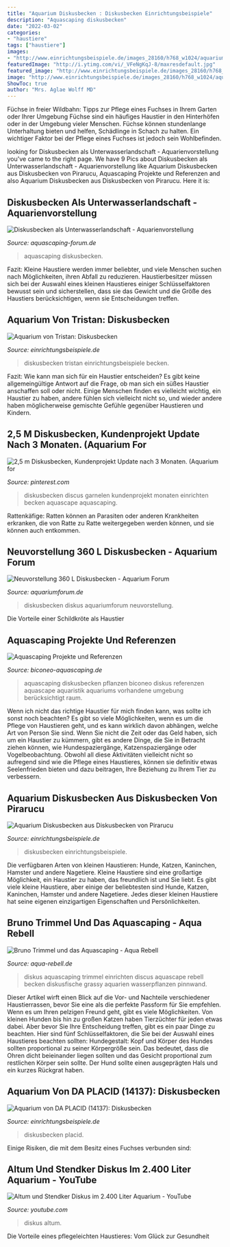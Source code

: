 ```yaml
---
title: "Aquarium Diskusbecken : Diskusbecken Einrichtungsbeispiele"
description: "Aquascaping diskusbecken"
date: "2022-03-02"
categories:
- "haustiere"
tags: ["haustiere"]
images:
- "http://www.einrichtungsbeispiele.de/images_28160/h768_w1024/aquarium-diskusbecken__51daf067e3c4e89aa69247f76b389550.jpg"
featuredImage: "http://i.ytimg.com/vi/_VFeNgKqJ-8/maxresdefault.jpg"
featured_image: "http://www.einrichtungsbeispiele.de/images_28160/h768_w1024/aquarium-diskusbecken__51daf067e3c4e89aa69247f76b389550.jpg"
image: "http://www.einrichtungsbeispiele.de/images_28160/h768_w1024/aquarium-diskusbecken__51daf067e3c4e89aa69247f76b389550.jpg"
ShowToc: true
author: "Mrs. Aglae Wolff MD"
---
```



Füchse in freier Wildbahn: Tipps zur Pflege eines Fuchses in Ihrem Garten oder Ihrer Umgebung
Füchse sind ein häufiges Haustier in den Hinterhöfen oder in der Umgebung vieler Menschen. Füchse können stundenlange Unterhaltung bieten und helfen, Schädlinge in Schach zu halten. Ein wichtiger Faktor bei der Pflege eines Fuchses ist jedoch sein Wohlbefinden.

	

		
looking for Diskusbecken als Unterwasserlandschaft - Aquarienvorstellung you've came to the right page. We have 9 Pics about Diskusbecken als Unterwasserlandschaft - Aquarienvorstellung like Aquarium Diskusbecken aus Diskusbecken von Pirarucu, Aquascaping Projekte und Referenzen and also Aquarium Diskusbecken aus Diskusbecken von Pirarucu. Here it is:
		
    
## Diskusbecken Als Unterwasserlandschaft - Aquarienvorstellung

<img loading=lazy src="https://www.aquascaping-forum.de/index.php?page=Attachment&amp;attachmentID=11621" onerror="this.onerror=null;this.src='https://tse3.mm.bing.net/th?id=OIP.mCsITe4lRmFlT_kmmqZ9sgHaE7&amp;pid=15.1';" alt="Diskusbecken als Unterwasserlandschaft - Aquarienvorstellung">

_Source: aquascaping-forum.de_

>aquascaping diskusbecken. 

	

Fazit:
Kleine Haustiere werden immer beliebter, und viele Menschen suchen nach Möglichkeiten, ihren Abfall zu reduzieren. Haustierbesitzer müssen sich bei der Auswahl eines kleinen Haustieres einiger Schlüsselfaktoren bewusst sein und sicherstellen, dass sie das Gewicht und die Größe des Haustiers berücksichtigen, wenn sie Entscheidungen treffen.

    
## Aquarium Von Tristan: Diskusbecken

<img loading=lazy src="http://www.einrichtungsbeispiele.de/images_28160/h768_w1024/aquarium-diskusbecken__51daf067e3c4e89aa69247f76b389550.jpg" onerror="this.onerror=null;this.src='https://tse4.mm.bing.net/th?id=OIP.bntdFCUoYIwZBh24h0sLjgHaFp&amp;pid=15.1';" alt="Aquarium von Tristan: Diskusbecken">

_Source: einrichtungsbeispiele.de_

>diskusbecken tristan einrichtungsbeispiele becken. 

	

Fazit: Wie kann man sich für ein Haustier entscheiden?
Es gibt keine allgemeingültige Antwort auf die Frage, ob man sich ein süßes Haustier anschaffen soll oder nicht. Einige Menschen finden es vielleicht wichtig, ein Haustier zu haben, andere fühlen sich vielleicht nicht so, und wieder andere haben möglicherweise gemischte Gefühle gegenüber Haustieren und Kindern.

    
## 2,5 M Diskusbecken, Kundenprojekt Update Nach 3 Monaten. (Aquarium For

<img loading=lazy src="https://s-media-cache-ak0.pinimg.com/originals/77/92/6c/77926c9dbe2f95f50813cc2ab20de863.jpg" onerror="this.onerror=null;this.src='https://tse4.mm.bing.net/th?id=OIP.Fg9tviRaBxxOVuFeXZfIuwHaE7&amp;pid=15.1';" alt="2,5 m Diskusbecken, Kundenprojekt Update nach 3 Monaten. (Aquarium for">

_Source: pinterest.com_

>diskusbecken discus garnelen kundenprojekt monaten einrichten becken aquascape aquascaping. 

	

Rattenkäfige: Ratten können an Parasiten oder anderen Krankheiten erkranken, die von Ratte zu Ratte weitergegeben werden können, und sie können auch entkommen.

    
## Neuvorstellung 360 L Diskusbecken - Aquarium Forum

<img loading=lazy src="https://www.aquariumforum.de/gallery/files/2/7/9/6/3/img_0733-med.jpg" onerror="this.onerror=null;this.src='https://tse2.mm.bing.net/th?id=OIP._0L4guTdBzoJRiIwlPtCLgHaE7&amp;pid=15.1';" alt="Neuvorstellung 360 L Diskusbecken - Aquarium Forum">

_Source: aquariumforum.de_

>diskusbecken diskus aquariumforum neuvorstellung. 

	

Die Vorteile einer Schildkröte als Haustier

    
## Aquascaping Projekte Und Referenzen

<img loading=lazy src="https://www.biconeo-aquascaping.de/aquascaping/media/diskusbecken-aquascaping.jpg" onerror="this.onerror=null;this.src='https://tse1.mm.bing.net/th?id=OIP.uoNua76E0cTZMP104V_ujQHaDU&amp;pid=15.1';" alt="Aquascaping Projekte und Referenzen">

_Source: biconeo-aquascaping.de_

>aquascaping diskusbecken pflanzen biconeo diskus referenzen aquascape aquaristik aquariums vorhandene umgebung berücksichtigt raum. 

	

Wenn ich nicht das richtige Haustier für mich finden kann, was sollte ich sonst noch beachten?
Es gibt so viele Möglichkeiten, wenn es um die Pflege von Haustieren geht, und es kann wirklich davon abhängen, welche Art von Person Sie sind. Wenn Sie nicht die Zeit oder das Geld haben, sich um ein Haustier zu kümmern, gibt es andere Dinge, die Sie in Betracht ziehen können, wie Hundespaziergänge, Katzenspaziergänge oder Vogelbeobachtung. Obwohl all diese Aktivitäten vielleicht nicht so aufregend sind wie die Pflege eines Haustieres, können sie definitiv etwas Seelenfrieden bieten und dazu beitragen, Ihre Beziehung zu Ihrem Tier zu verbessern.

    
## Aquarium Diskusbecken Aus Diskusbecken Von Pirarucu

<img loading=lazy src="https://www.einrichtungsbeispiele.de/images_28654/h1024_w1280/aquarium-diskusbecken__b25c82b8b4fa1ae2bbb5b4e1a993822b.jpg" onerror="this.onerror=null;this.src='https://tse3.mm.bing.net/th?id=OIP.7ywvJpV0i7Mesl_MGrmJuQHaFj&amp;pid=15.1';" alt="Aquarium Diskusbecken aus Diskusbecken von Pirarucu">

_Source: einrichtungsbeispiele.de_

>diskusbecken einrichtungsbeispiele. 

	

Die verfügbaren Arten von kleinen Haustieren: Hunde, Katzen, Kaninchen, Hamster und andere Nagetiere.
Kleine Haustiere sind eine großartige Möglichkeit, ein Haustier zu haben, das freundlich ist und Sie liebt. Es gibt viele kleine Haustiere, aber einige der beliebtesten sind Hunde, Katzen, Kaninchen, Hamster und andere Nagetiere. Jedes dieser kleinen Haustiere hat seine eigenen einzigartigen Eigenschaften und Persönlichkeiten.

    
## Bruno Trimmel Und Das Aquascaping - Aqua Rebell

<img loading=lazy src="https://www.aqua-rebell.de/images/aquascaping/aquascaping-diskus-01.jpg" onerror="this.onerror=null;this.src='https://tse3.mm.bing.net/th?id=OIP.6SyIq3SodfD7cEkG9qdVvgHaE7&amp;pid=15.1';" alt="Bruno Trimmel und das Aquascaping - Aqua Rebell">

_Source: aqua-rebell.de_

>diskus aquascaping trimmel einrichten discus aquascape rebell becken diskusfische grassy aquarien wasserpflanzen pinnwand. 

	

Dieser Artikel wirft einen Blick auf die Vor- und Nachteile verschiedener Haustierrassen, bevor Sie eine als die perfekte Passform für Sie empfehlen.
Wenn es um Ihren pelzigen Freund geht, gibt es viele Möglichkeiten. Von kleinen Hunden bis hin zu großen Katzen haben Tierzüchter für jeden etwas dabei. Aber bevor Sie Ihre Entscheidung treffen, gibt es ein paar Dinge zu beachten. Hier sind fünf Schlüsselfaktoren, die Sie bei der Auswahl eines Haustieres beachten sollten:
 Hundegestalt: Kopf und Körper des Hundes sollten proportional zu seiner Körpergröße sein. Das bedeutet, dass die Ohren dicht beieinander liegen sollten und das Gesicht proportional zum restlichen Körper sein sollte. Der Hund sollte einen ausgeprägten Hals und ein kurzes Rückgrat haben.

    
## Aquarium Von DA PLACID (14137): Diskusbecken

<img loading=lazy src="https://www.einrichtungsbeispiele.de/images_14137/h1080_w1920/aquarium-diskusbecken__1257151f8dffd5a5005706cc56cd813e.jpg" onerror="this.onerror=null;this.src='https://tse2.mm.bing.net/th?id=OIP.8QioDtOhqIfBaYf2KM4FzQHaE7&amp;pid=15.1';" alt="Aquarium von DA PLACID (14137): Diskusbecken">

_Source: einrichtungsbeispiele.de_

>diskusbecken placid. 

	

Einige Risiken, die mit dem Besitz eines Fuchses verbunden sind:

    
## Altum Und Stendker Diskus Im 2.400 Liter Aquarium - YouTube

<img loading=lazy src="http://i.ytimg.com/vi/_VFeNgKqJ-8/maxresdefault.jpg" onerror="this.onerror=null;this.src='https://tse3.mm.bing.net/th?id=OIP.BKPgEKZ_AfyGC__D46xqcQHaEK&amp;pid=15.1';" alt="Altum und Stendker Diskus im 2.400 Liter Aquarium - YouTube">

_Source: youtube.com_

>diskus altum. 

	

Die Vorteile eines pflegeleichten Haustieres: Vom Glück zur Gesundheit

